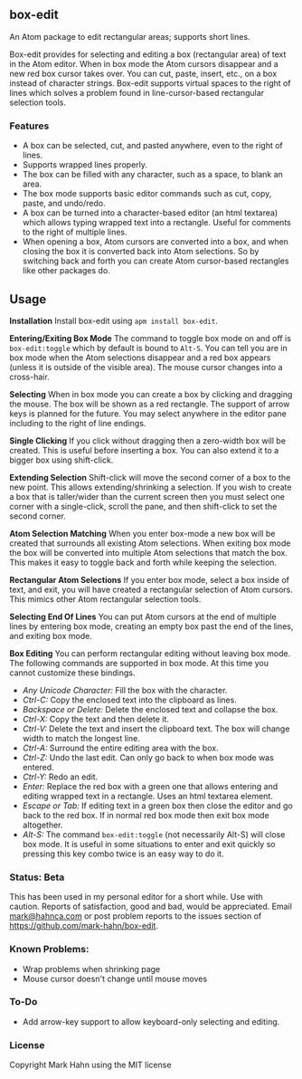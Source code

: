 
## box-edit

An Atom package to edit rectangular areas; supports short lines.

Box-edit provides for selecting and editing a box (rectangular area) of text in the Atom editor. When in box mode the Atom cursors disappear and a new red box cursor takes over.  You can cut, paste, insert, etc., on a box instead of character strings. Box-edit supports virtual spaces to the right of lines which solves a problem found in line-cursor-based rectangular selection tools.

### Features

- A box can be selected, cut, and pasted anywhere, even to the right of lines.
- Supports wrapped lines properly.
- The box can be filled with any character, such as a space, to blank an area.
- The box mode supports basic editor commands such as cut, copy, paste, and undo/redo.
- A box can be turned into a character-based editor (an html textarea) which allows typing wrapped text into a rectangle.  Useful for comments to the right of multiple lines.
- When opening a box, Atom cursors are converted into a box, and when closing the box it is converted back into Atom selections. So by switching back and forth you can create Atom cursor-based rectangles like other packages do.

## Usage

**Installation** Install box-edit using `apm install box-edit`.  

**Entering/Exiting Box Mode** The command to toggle box mode on and off is `box-edit:toggle` which by default is bound to `Alt-S`. You can tell you are in box mode when the Atom selections disappear and a red box appears (unless it is outside of the visible area).  The mouse cursor changes into a cross-hair.

**Selecting** When in box mode you can create a box by clicking and dragging the mouse. The box will be shown as a red rectangle.  The support of arrow keys is planned for the future.  You may select anywhere in the editor pane including to the right of line endings.

**Single Clicking** If you click without dragging then a zero-width box  will be created. This is useful before inserting a box.  You can also extend it to a bigger box using shift-click. 

**Extending Selection** Shift-click will move the second corner of a box to the new point. This allows extending/shrinking a selection. If you wish to create a box that is taller/wider than the current screen then you must select one corner with a single-click, scroll the pane, and then shift-click to set the second corner.

**Atom Selection Matching** When you enter box-mode a new box will be created that surrounds all existing Atom selections.  When exiting box mode the box will be converted into multiple Atom selections that match the box.  This makes it easy to toggle back and forth while keeping the selection.

**Rectangular Atom Selections**  If you enter box mode, select a box inside of text, and exit, you will have created a rectangular selection of Atom cursors. This mimics other Atom rectangular selection tools.

**Selecting End Of Lines** You can put Atom cursors at the end of multiple lines by entering box mode, creating an empty box past the end of the lines, and exiting box mode.

**Box Editing** You can perform rectangular editing without leaving box mode. The following commands are supported in box mode.  At this time you cannot customize these bindings.

-  *Any Unicode Character:* Fill the box with the character.
-  *Ctrl-C:*  Copy the enclosed text into the clipboard as lines.
-  *Backspace or Delete:*  Delete the enclosed text and collapse the box.
-  *Ctrl-X:* Copy the text and then delete it.
-  *Ctrl-V:* Delete the text and insert the clipboard text.  The box will change width to match the longest line.
-  *Ctrl-A:* Surround the entire editing area with the box.
-  *Ctrl-Z:* Undo the last edit. Can only go back to when box mode was entered.
-  *Ctrl-Y:* Redo an edit.
-  *Enter:* Replace the red box with a green one that allows entering and editing wrapped text in a rectangle.  Uses an html textarea element.
-  *Escape or Tab:* If editing text in a green box then close the editor and go back to the red box.  If in normal red box mode then exit box mode altogether.
-  *Alt-S:* The command `box-edit:toggle` (not necessarily Alt-S) will close box mode.  It is useful in some situations to enter and exit quickly so pressing this key combo twice is an easy way to do it.
                
### Status: Beta

This has been used in my personal editor for a short while.  Use with caution.  Reports of satisfaction, good and bad, would be appreciated.  Email mark@hahnca.com or post problem reports to the issues section of https://github.com/mark-hahn/box-edit.
    
### Known Problems:

- Wrap problems when shrinking page
- Mouse cursor doesn't change until mouse moves
          
### To-Do 
          
- Add arrow-key support to allow keyboard-only selecting and editing.
          
### License

Copyright Mark Hahn using the MIT license
